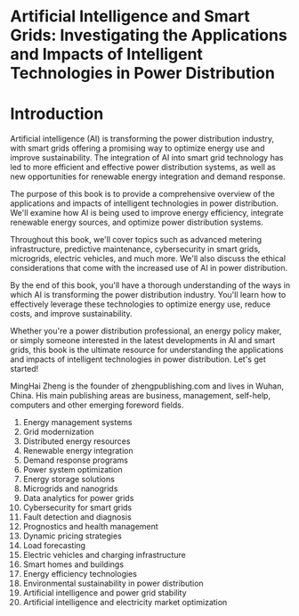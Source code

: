 # Artificial Intelligence and Smart Grids: Investigating the Applications and Impacts of Intelligent Technologies in Power Distribution

# Introduction

Artificial intelligence (AI) is transforming the power distribution industry, with smart grids offering a promising way to optimize energy use and improve sustainability. The integration of AI into smart grid technology has led to more efficient and effective power distribution systems, as well as new opportunities for renewable energy integration and demand response.

The purpose of this book is to provide a comprehensive overview of the applications and impacts of intelligent technologies in power distribution. We'll examine how AI is being used to improve energy efficiency, integrate renewable energy sources, and optimize power distribution systems.

Throughout this book, we'll cover topics such as advanced metering infrastructure, predictive maintenance, cybersecurity in smart grids, microgrids, electric vehicles, and much more. We'll also discuss the ethical considerations that come with the increased use of AI in power distribution.

By the end of this book, you'll have a thorough understanding of the ways in which AI is transforming the power distribution industry. You'll learn how to effectively leverage these technologies to optimize energy use, reduce costs, and improve sustainability.

Whether you're a power distribution professional, an energy policy maker, or simply someone interested in the latest developments in AI and smart grids, this book is the ultimate resource for understanding the applications and impacts of intelligent technologies in power distribution. Let's get started!

MingHai Zheng is the founder of zhengpublishing.com and lives in Wuhan, China. His main publishing areas are business, management, self-help, computers and other emerging foreword fields.


1. Energy management systems
2. Grid modernization
3. Distributed energy resources
4. Renewable energy integration
5. Demand response programs
6. Power system optimization
7. Energy storage solutions
8. Microgrids and nanogrids
9. Data analytics for power grids
10. Cybersecurity for smart grids
11. Fault detection and diagnosis
12. Prognostics and health management
13. Dynamic pricing strategies
14. Load forecasting
15. Electric vehicles and charging infrastructure
16. Smart homes and buildings
17. Energy efficiency technologies
18. Environmental sustainability in power distribution
19. Artificial intelligence and power grid stability
20. Artificial intelligence and electricity market optimization

